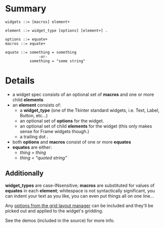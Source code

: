 # Summary #
```
widgets ::= [macros] element+

element ::= widget_type [options] [element+] .

options ::= equate+
macros ::= equate+

equate ::= something = something
               -or-
           something = "some string"
```

# Details #

  * a widget spec consists of an optional set of **macros** and one or more child **elements**
  * an **element** consists of:
    * a **widget\_type** (one of the Tkinter standard widgets, i.e. Text, Label, Button, etc...)
    * an optional set of **options** for the widget.
    * an optional set of child **elements** for the widget (this only makes sense for Frame widgets though.)
    * a trailing dot **.**
  * both **options** and **macros** consist of one or more **equates**
  * **equates** are either:
    * _thing = thing_
    * _thing = "quoted string"_

## Additionally ##
**widget\_types** are case-INsensitive;  **macros** are substituted for values of **equates** in each **element**; whitespace is not syntactically significant, you can indent your text as you like, you can even put things all on one line...

Any [options from the grid layout manager](http://infohost.nmt.edu/tcc/help/pubs/tkinter/grid.html) can be included and they'll be picked out and applied to the widget's gridding.

See the demos (included in the source) for more info.